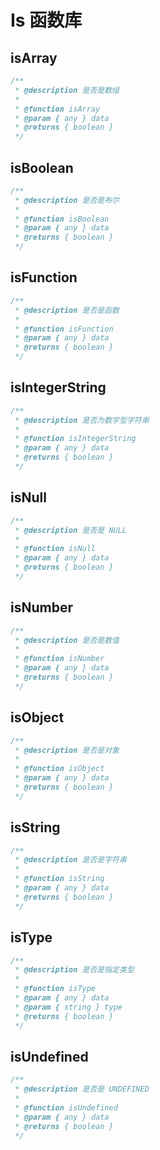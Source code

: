 # Is 函数库

## isArray

```ts
/**
 * @description 是否是数组
 *
 * @function isArray
 * @param { any } data
 * @returns { boolean }
 */
```

## isBoolean

```ts
/**
 * @description 是否是布尔
 *
 * @function isBoolean
 * @param { any } data
 * @returns { boolean }
 */
```

## isFunction

```ts
/**
 * @description 是否是函数
 *
 * @function isFunction
 * @param { any } data
 * @returns { boolean }
 */
```

## isIntegerString

```ts
/**
 * @description 是否为数字型字符串
 *
 * @function isIntegerString
 * @param { any } data
 * @returns { boolean }
 */
```

## isNull

```ts
/**
 * @description 是否是 NULL
 *
 * @function isNull
 * @param { any } data
 * @returns { boolean }
 */
```

## isNumber

```ts
/**
 * @description 是否是数值
 *
 * @function isNumber
 * @param { any } data
 * @returns { boolean }
 */
```

## isObject

```ts
/**
 * @description 是否是对象
 *
 * @function isObject
 * @param { any } data
 * @returns { boolean }
 */
```

## isString

```ts
/**
 * @description 是否是字符串
 *
 * @function isString
 * @param { any } data
 * @returns { boolean }
 */
```

## isType

```ts
/**
 * @description 是否是指定类型
 *
 * @function isType
 * @param { any } data
 * @param { string } type
 * @returns { boolean }
 */
```

## isUndefined

```ts
/**
 * @description 是否是 UNDEFINED
 *
 * @function isUndefined
 * @param { any } data
 * @returns { boolean }
 */
```

